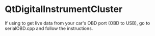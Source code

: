 # QtDigitalInstrumentCluster
If using to get live data from your car's OBD port (OBD to USB), go to serialOBD.cpp and follow the instructions.
